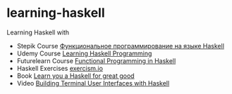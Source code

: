 # learning-haskell
Learning Haskell with

* Stepik Course [Функциональное программирование на языке Haskell](https://stepik.org/course/75)
* Udemy Course [Learning Haskell Programming](https://www.udemy.com/learning-haskell-programming/)
* Futurelearn Course [Functional Programming in Haskell](https://www.futurelearn.com/courses/functional-programming-haskell/)
* Haskell Exercises [exercism.io](http://exercism.io/languages/haskell/about)
* Book [Learn you a Haskell for great good](http://learnyouahaskell.com/)
* Video [Building Terminal User Interfaces with Haskell](https://www.youtube.com/watch?v=qbDQdXfcaO8)
